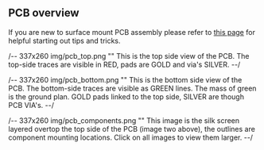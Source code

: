 ## PCB overview

If you are new to surface mount PCB assembly please refer to [this page](#http://todo) for helpful starting out tips and tricks. 

/-- 337x260 img/pcb_top.png "" This is the top side view of the PCB. The top-side traces are visible in RED, pads are GOLD and via's SILVER.
--/

/-- 337x260 img/pcb_bottom.png "" This is the bottom side view of the PCB. The bottom-side traces are visible as GREEN lines. The mass of green is the ground plan. GOLD pads linked to the top side, SILVER are though PCB VIA's.
--/

/-- 337x260 img/pcb_components.png "" This image is the silk screen layered overtop the top side of the PCB (image two above), the outlines are component mounting locations. Click on all images to view them larger.
--/

